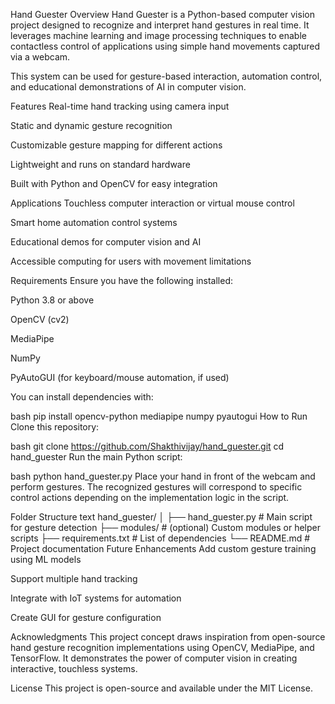 Hand Guester
Overview
Hand Guester is a Python-based computer vision project designed to recognize and interpret hand gestures in real time. It leverages machine learning and image processing techniques to enable contactless control of applications using simple hand movements captured via a webcam.

This system can be used for gesture-based interaction, automation control, and educational demonstrations of AI in computer vision.

Features
Real-time hand tracking using camera input

Static and dynamic gesture recognition

Customizable gesture mapping for different actions

Lightweight and runs on standard hardware

Built with Python and OpenCV for easy integration

Applications
Touchless computer interaction or virtual mouse control

Smart home automation control systems

Educational demos for computer vision and AI

Accessible computing for users with movement limitations

Requirements
Ensure you have the following installed:

Python 3.8 or above

OpenCV (cv2)

MediaPipe

NumPy

PyAutoGUI (for keyboard/mouse automation, if used)

You can install dependencies with:

bash
pip install opencv-python mediapipe numpy pyautogui
How to Run
Clone this repository:

bash
git clone https://github.com/Shakthivijay/hand_guester.git
cd hand_guester
Run the main Python script:

bash
python hand_guester.py
Place your hand in front of the webcam and perform gestures.
The recognized gestures will correspond to specific control actions depending on the implementation logic in the script.

Folder Structure
text
hand_guester/
│
├── hand_guester.py             # Main script for gesture detection
├── modules/                    # (optional) Custom modules or helper scripts
├── requirements.txt            # List of dependencies
└── README.md                   # Project documentation
Future Enhancements
Add custom gesture training using ML models

Support multiple hand tracking

Integrate with IoT systems for automation

Create GUI for gesture configuration

Acknowledgments
This project concept draws inspiration from open-source hand gesture recognition implementations using OpenCV, MediaPipe, and TensorFlow. It demonstrates the power of computer vision in creating interactive, touchless systems.

License
This project is open-source and available under the MIT License.
